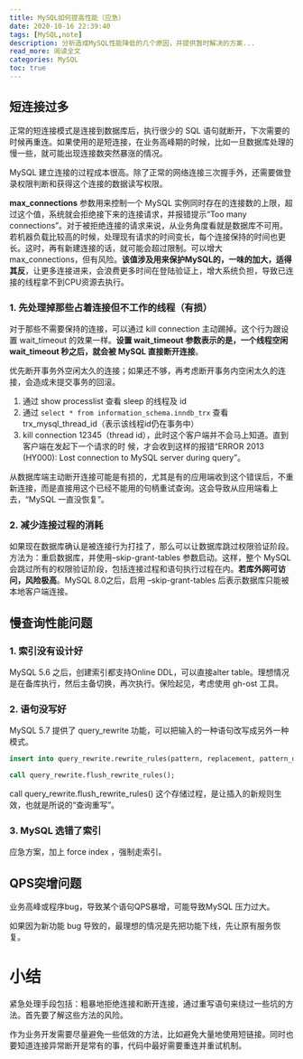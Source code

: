 ```yaml
---
title: MySQL如何提高性能（应急）
date: 2020-10-16 22:39:40
tags: [MySQL,note]
description: 分析造成MySQL性能降低的几个原因，并提供暂时解决的方案...
read_more: 阅读全文
categories: MySQL
toc: true
---
```



## 短连接过多

正常的短连接模式是连接到数据库后，执行很少的 SQL 语句就断开，下次需要的时候再重连。如果使用的是短连接，在业务高峰期的时候，比如一旦数据库处理的慢一些，就可能出现连接数突然暴涨的情况。

MySQL 建立连接的过程成本很高。除了正常的网络连接三次握手外，还需要做登录权限判断和获得这个连接的数据读写权限。

**max_connections** 参数用来控制一个 MySQL 实例同时存在的连接数的上限，超过这个值，系统就会拒绝接下来的连接请求，并报错提示“Too many connections”。对于被拒绝连接的请求来说，从业务角度看就是数据库不可用。若机器负载比较高的时候，处理现有请求的时间变长，每个连接保持的时间也更长。这时，再有新建连接的话，就可能会超过限制。可以增大 max_connections，但有风险。**该值涉及用来保护MySQL的，一味的加大，适得其反**，让更多连接进来，会浪费更多时间在登陆验证上，增大系统负担，导致已连接的线程拿不到CPU资源去执行。

### 1. 先处理掉那些占着连接但不工作的线程（有损）

对于那些不需要保持的连接，可以通过 kill connection 主动踢掉。这个行为跟设置 wait_timeout 的效果一样。**设置 wait_timeout 参数表示的是，一个线程空闲 wait_timeout 秒之后，就会被 MySQL 直接断开连接**。

优先断开事务外空闲太久的连接；如果还不够，再考虑断开事务内空闲太久的连接，会造成未提交事务的回滚。

1. 通过 show processlist 查看 sleep 的线程及 id
2. 通过 ``select * from information_schema.inndb_trx`` 查看 trx_mysql_thread_id（表示该线程id仍在事务中）
3. kill connection 12345（thread id），此时这个客户端并不会马上知道。直到客户端在发起下一个请求的时
   候，才会收到这样的报错“ERROR 2013 (HY000): Lost connection to MySQL server during query”。

从数据库端主动断开连接可能是有损的，尤其是有的应用端收到这个错误后，不重新连接，而是直接用这个已经不能用的句柄重试查询。这会导致从应用端看上去，“MySQL 一直没恢复”。

### 2. 减少连接过程的消耗

如果现在数据库确认是被连接行为打挂了，那么可以让数据库跳过权限验证阶段。方法为：重启数据库，并使用–skip-grant-tables 参数启动。这样，整个 MySQL 会跳过所有的权限验证阶段，包括连接过程和语句执行过程在内。**若库外网可访问，风险极高**。MySQL 8.0之后，启用 –skip-grant-tables 后表示数据库只能被本地客户端连接。



## 慢查询性能问题

### 1. 索引没有设计好

MySQL 5.6 之后，创建索引都支持Online DDL，可以直接alter table。理想情况是在备库执行，然后主备切换，再次执行。保险起见，考虑使用 gh-ost 工具。

### 2. 语句没写好

MySQL 5.7 提供了 query_rewrite 功能，可以把输入的一种语句改写成另外一种模式。

```sql
insert into query_rewrite.rewrite_rules(pattern, replacement, pattern_database) values ("select * from t where id + 1 = ?", "select * from t where id = ? - 1", "db1");

call query_rewrite.flush_rewrite_rules();
```

call query_rewrite.flush_rewrite_rules() 这个存储过程，是让插入的新规则生效，也就是所说的“查询重写”。

### 3. MySQL 选错了索引

应急方案，加上 force index ，强制走索引。



## QPS突增问题

业务高峰或程序bug，导致某个语句QPS暴增，可能导致MySQL 压力过大。

如果因为新功能 bug 导致的，最理想的情况是先把功能下线，先让原有服务恢复。



# 小结

紧急处理手段包括：粗暴地拒绝连接和断开连接，通过重写语句来绕过一些坑的方法。首先要了解这些方法的风险。

作为业务开发需要尽量避免一些低效的方法，比如避免大量地使用短链接。同时也要知道连接异常断开是常有的事，代码中最好需要重连并重试机制。